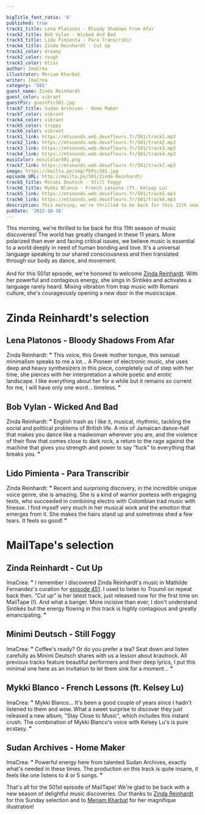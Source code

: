 ```yaml
---

bigTitle_font_ratio: '6'
published: true
track1_title: Lena Platonos - Bloody Shadows From Afar
track2_title: Bob Vylan - Wicked And Bad
track3_title: Lido Pimienta - Para Transcribir
track4_title: Zinda Reinhardt - Cut Up
track1_color: dreamy
track2_color: rough
track3_color: bliss
author: ImaCrea
illustrator: Meriam Kharbat
writer: ImaCrea
category: '501'
guest_name: Zinda Reinhardt
guest_color: vibrant
guestPic: guestPic501.jpg
track7_title: Sudan Archives - Home Maker
track7_color: vibrant
track4_color: vibrant
track5_color: trippy
track6_color: vibrant
track1_link: https://mtsounds.web.deuxfleurs.fr/501/track1.mp3
track2_link: https://mtsounds.web.deuxfleurs.fr/501/track2.mp3
track3_link: https://mtsounds.web.deuxfleurs.fr/501/track3.mp3
track4_link: https://mtsounds.web.deuxfleurs.fr/501/track4.mp3
musiColor: musiColor501.png
track7_link: https://mtsounds.web.deuxfleurs.fr/501/track7.mp3
image: https://mailta.pe/img/fbPic501.jpg
episode_URL: http://mailta.pe/501/Zinda-Reinhardt/
track5_title: Minimi Deutsch - Still Foggy
track6_title: Mykki Blanco - French Lessons (ft. Kelsey Lu)
track5_link: https://mtsounds.web.deuxfleurs.fr/501/track5.mp3
track6_link: https://mtsounds.web.deuxfleurs.fr/501/track6.mp3
description: This morning, we're thrilled to be back for this 11th season of music discoveries! And for this 501st episode, we're honored to welcome Zinda Reinhardt. With her powerful and contagious energy, she sings in Sintikès and activates a language rarely heard. Mixing vibration from trap music with Romani culture, she's courageously opening a new door in the musicscape.
pubDate: '2022-10-16'
---
```

This morning, we're thrilled to be back for this 11th season of music discoveries! The world has greatly changed in these 11 years. More polarized than ever and facing critical issues, we believe music is essential to a world deeply in need of human bonding and love. It's a universal language speaking to our shared consciousness and then translated through our body as dance, and movement.
<br><br>
And for this 501st episode, we're honored to welcome [Zinda Reinhardt](https://zindareinhardt.bandcamp.com). With her powerful and contagious energy, she sings in Sintikès and activates a language rarely heard. Mixing vibration from trap music with Romani culture, she's courageously opening a new door in the musicscape.


# Zinda Reinhardt's selection

## Lena Platonos - Bloody Shadows From Afar
Zinda Reinhardt: **"** This voice, this Greek mother tongue, this sensual minimalism speaks to me a lot... A Pioneer of electronic music, she uses deep and heavy synthesizers in this piece, completely out of step with her time, she pierces with her interpretation a whole poetic and erotic landscape.
I like everything about her for a while but it remains so current for me, I will have only one word... timeless. **"** 

## Bob Vylan - Wicked And Bad
Zinda Reinhardt: **"** English trash as I like it, musical, rhythmic, tackling the social and political problems of British life. A mix of Jamaican dance-hall that makes you dance like a madwoman wherever you are, and the violence of their flow that comes close to dark rock, a return to the rage against the machine that gives you strength and power to say "fuck" to everything that breaks you. **"** 

## Lido Pimienta - Para Transcribir
Zinda Reinhardt: **"** Recent and surprising discovery, in the incredible unique voice genre, she is amazing. She is a kind of warrior poetess with engaging texts, who succeeded in combining electro with Colombian trad music with finesse. I find myself very much in her musical work and the emotion that emerges from it. She makes the hairs stand up and sometimes shed a few tears. It feels so good! **"** 

# MailTape's selection

## Zinda Reinhardt - Cut Up
ImaCrea: **"** I remember I discovered Zinda Reinhardt's music in Mathilde Fernandez's curation for [episode 451](/451/Mathilde-Fernandez/). I used to listen to *Troumli* on repeat back then. *"Cut up"* is her latest track, just released now for the first time on MailTape (!). And what a banger. More incisive than ever, I don't understand Sintikès but the energy flowing in this track is highly contagious and greatly emancipating. **"** 

## Minimi Deutsch - Still Foggy
ImaCrea: **"** Coffee's ready? Or do you prefer a tea? Seat down and listen carefully as Minimi Deutsch shares with us a lesson about krautrock. All previous tracks feature beautiful performers and their deep lyrics, I put this minimal one here as an invitation to let them sink for a moment... **"** 

## Mykki Blanco - French Lessons (ft. Kelsey Lu)
ImaCrea: **"** Mykki Blanco... It's been a good couple of years since I hadn't listened to them and wow. What a sweet surprise to discover they just released a new album, "Stay Close to Music", which includes this instant crush. The combination of Mykki Blanco's voice with Kelsey Lu's is pure ecstasy. **"** 

## Sudan Archives - Home Maker
ImaCrea: **"** Powerful energy here from talented Sudan Archives, exactly what's needed in these times. The production on this track is quite insane, it feels like one listens to 4 or 5 songs. **"** 

That's all for the 501st episode of MailTape! We're glad to be back with a new season of delightful music discoveries. Our thanks to [Zinda Reinhardt](https://zindareinhardt.bandcamp.com) for this Sunday selection and to [Meriam Kharbat](https://www.meriamkharbat.com/illustration) for her magnifique illustration!
